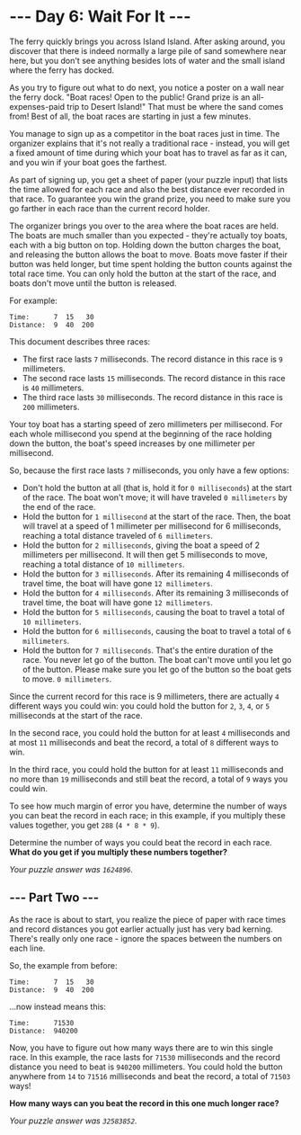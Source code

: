 # --- Day 6: Wait For It ---
The ferry quickly brings you across Island Island. After asking around, you discover that there is indeed normally a large pile of sand somewhere near here, but you don't see anything besides lots of water and the small island where the ferry has docked.

As you try to figure out what to do next, you notice a poster on a wall near the ferry dock. "Boat races! Open to the public! Grand prize is an all-expenses-paid trip to Desert Island!" That must be where the sand comes from! Best of all, the boat races are starting in just a few minutes.

You manage to sign up as a competitor in the boat races just in time. The organizer explains that it's not really a traditional race - instead, you will get a fixed amount of time during which your boat has to travel as far as it can, and you win if your boat goes the farthest.

As part of signing up, you get a sheet of paper (your puzzle input) that lists the time allowed for each race and also the best distance ever recorded in that race. To guarantee you win the grand prize, you need to make sure you go farther in each race than the current record holder.

The organizer brings you over to the area where the boat races are held. The boats are much smaller than you expected - they're actually toy boats, each with a big button on top. Holding down the button charges the boat, and releasing the button allows the boat to move. Boats move faster if their button was held longer, but time spent holding the button counts against the total race time. You can only hold the button at the start of the race, and boats don't move until the button is released.

For example:

```
Time:      7  15   30
Distance:  9  40  200
```

This document describes three races:

- The first race lasts `7` milliseconds. The record distance in this race is `9` millimeters.
- The second race lasts `15` milliseconds. The record distance in this race is `40` millimeters.
- The third race lasts `30` milliseconds. The record distance in this race is `200` millimeters.

Your toy boat has a starting speed of zero millimeters per millisecond. For each whole millisecond you spend at the beginning of the race holding down the button, the boat's speed increases by one millimeter per millisecond.

So, because the first race lasts `7` milliseconds, you only have a few options:

- Don't hold the button at all (that is, hold it for `0 milliseconds`) at the start of the race. The boat won't move; it will have traveled `0 millimeters` by the end of the race.
- Hold the button for `1 millisecond` at the start of the race. Then, the boat will travel at a speed of 1 millimeter per millisecond for 6 milliseconds, reaching a total distance traveled of `6 millimeters`.
- Hold the button for `2 milliseconds`, giving the boat a speed of 2 millimeters per millisecond. It will then get 5 milliseconds to move, reaching a total distance of `10 millimeters`.
- Hold the button for `3 milliseconds`. After its remaining 4 milliseconds of travel time, the boat will have gone `12 millimeters`.
- Hold the button for `4 milliseconds`. After its remaining 3 milliseconds of travel time, the boat will have gone `12 millimeters`.
- Hold the button for `5 milliseconds`, causing the boat to travel a total of `10 millimeters`.
- Hold the button for `6 milliseconds`, causing the boat to travel a total of `6 millimeters`.
- Hold the button for `7 milliseconds`. That's the entire duration of the race. You never let go of the button. The boat can't move until you let go of the button. Please make sure you let go of the button so the boat gets to move. `0 millimeters`.

Since the current record for this race is 9 millimeters, there are actually `4` different ways you could win: you could hold the button for `2`, `3`, `4`, or `5` milliseconds at the start of the race.

In the second race, you could hold the button for at least `4` milliseconds and at most `11` milliseconds and beat the record, a total of `8` different ways to win.

In the third race, you could hold the button for at least `11` milliseconds and no more than `19` milliseconds and still beat the record, a total of `9` ways you could win.

To see how much margin of error you have, determine the number of ways you can beat the record in each race; in this example, if you multiply these values together, you get `288` (`4 * 8 * 9`).

Determine the number of ways you could beat the record in each race. **What do you get if you multiply these numbers together?**

_Your puzzle answer was `1624896`._

## --- Part Two ---
As the race is about to start, you realize the piece of paper with race times and record distances you got earlier actually just has very bad kerning. There's really only one race - ignore the spaces between the numbers on each line.

So, the example from before:

```
Time:      7  15   30
Distance:  9  40  200
```
...now instead means this:

```
Time:      71530
Distance:  940200
```

Now, you have to figure out how many ways there are to win this single race. In this example, the race lasts for `71530` milliseconds and the record distance you need to beat is `940200` millimeters. You could hold the button anywhere from `14` to `71516` milliseconds and beat the record, a total of `71503` ways!

**How many ways can you beat the record in this one much longer race?**

_Your puzzle answer was `32583852`._